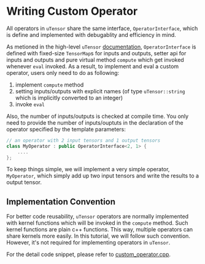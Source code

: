 # Writing Custom Operator

All operators in `uTensor` share the same interface, `OperatorInterface`, which is define and implemented
with debugablity and efficiency in mind.

As metioned in the high-level `uTensor` [documentation](../../src/uTensor/README.md#OperatorInterface), `OperatorInterface` is defined with fixed-size `TensorMap`s for inputs and outputs, setter api for inputs and outputs and pure virtual method `compute` which get invoked whenever `eval` invoked. As a result, to implement
and eval a custom operator, users only need to do as following:

1. implement `compute` method
2. setting inputs/outputs with explicit names (of type `uTensor::string` which is implicitly converted to an integer)
3. invoke `eval`

Also, the number of inputs/outputs is checked at compile time. You only need to provide the number of inputs/ouptuts in the declaration of the operator specified by the template parameters:

```cpp
// an operator with 2 input tensors and 1 output tensors
class MyOperator : public OperatorInterface<2, 1> {
    ....
};
```

To keep things simple, we will implement a very simple operator, `MyOperator`, which simply add up two input tensors and write the results to a output tensor.

## Implementation Convention

For better code reusability, `uTensor` operators are normally implemented with kernel functions which will be invoked in the `compute` method. Such kernel functions are plain c++ functions. This way, multiple operators can share kernels more easily. In this tutorial, we will follow such convention. However, it's not required for implementing operators in `uTensor`.

For the detail code snippet, please refer to [custom_operator.cpp](custom_operator.cpp).